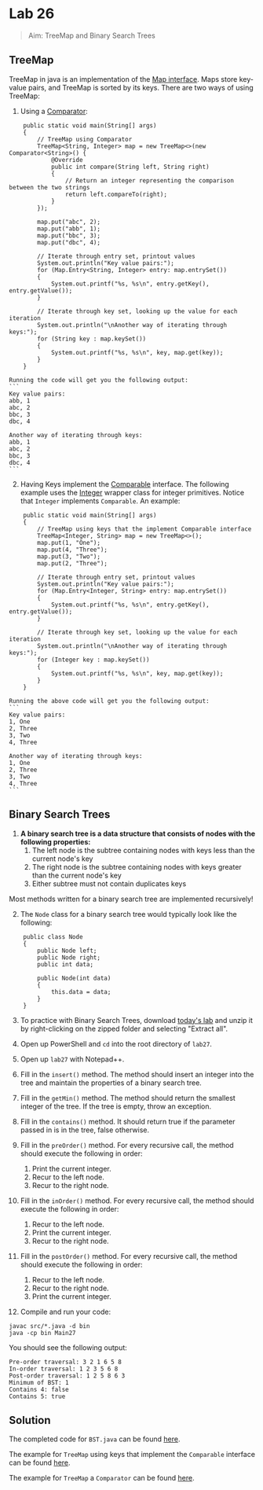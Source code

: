 # Lab 26

> Aim: TreeMap and Binary Search Trees

## TreeMap
TreeMap in java is an implementation of the [Map interface](https://docs.oracle.com/javase/8/docs/api/java/util/Map.html). Maps store key-value pairs, and TreeMap is sorted by its keys. There are two ways of using TreeMap:
1. Using a [Comparator](https://docs.oracle.com/javase/8/docs/api/java/util/Comparator.html):
```
    public static void main(String[] args)
    {
        // TreeMap using Comparator
        TreeMap<String, Integer> map = new TreeMap<>(new Comparator<String>() {
            @Override
            public int compare(String left, String right)
            {
                // Return an integer representing the comparison between the two strings
                return left.compareTo(right);
            }
        });

        map.put("abc", 2);
        map.put("abb", 1);
        map.put("bbc", 3);
        map.put("dbc", 4);
        
        // Iterate through entry set, printout values
        System.out.println("Key value pairs:");
        for (Map.Entry<String, Integer> entry: map.entrySet())
        {
            System.out.printf("%s, %s\n", entry.getKey(), entry.getValue());
        }

        // Iterate through key set, looking up the value for each iteration
        System.out.println("\nAnother way of iterating through keys:");
        for (String key : map.keySet())
        {
            System.out.printf("%s, %s\n", key, map.get(key));
        }
    }
```

    Running the code will get you the following output:
    ```
    Key value pairs:
    abb, 1
    abc, 2
    bbc, 3
    dbc, 4

    Another way of iterating through keys:
    abb, 1
    abc, 2
    bbc, 3
    dbc, 4
    ```

2. Having Keys implement the [Comparable](https://docs.oracle.com/javase/8/docs/api/java/lang/Comparable.html) interface. The following example uses the [Integer](https://docs.oracle.com/javase/8/docs/api/java/lang/Integer.html) wrapper class for integer primitives. Notice that `Integer` implements `Comparable`. An example:
```
    public static void main(String[] args)
    {
        // TreeMap using keys that the implement Comparable interface
        TreeMap<Integer, String> map = new TreeMap<>();
        map.put(1, "One");
        map.put(4, "Three");
        map.put(3, "Two");
        map.put(2, "Three");
        
        // Iterate through entry set, printout values
        System.out.println("Key value pairs:");
        for (Map.Entry<Integer, String> entry: map.entrySet())
        {
            System.out.printf("%s, %s\n", entry.getKey(), entry.getValue());
        }

        // Iterate through key set, looking up the value for each iteration
        System.out.println("\nAnother way of iterating through keys:");
        for (Integer key : map.keySet())
        {
            System.out.printf("%s, %s\n", key, map.get(key));
        }
    }
```

    Running the above code will get you the following output:
    ```
    Key value pairs:
    1, One
    2, Three
    3, Two
    4, Three

    Another way of iterating through keys:
    1, One
    2, Three
    3, Two
    4, Three
    ```

## Binary Search Trees
1. **A binary search tree is a data structure that consists of nodes with the following properties:**
    1. The left node is the subtree containing nodes with keys less than the current node's key
    2. The right node is the subtree containing nodes with keys greater than the current node's key
    3. Either subtree must not contain duplicates keys

Most methods written for a binary search tree are implemented recursively! 


2. The `Node` class for a binary search tree would typically look like the following:
```
    public class Node
    {
        public Node left;
        public Node right;
        public int data;

        public Node(int data)
        {
            this.data = data;
        } 
    }
```

3. To practice with Binary Search Trees, download <a href="/Misc/TODO/lab27.zip" download>today's lab</a> and unzip it by right-clicking on the zipped folder and selecting "Extract all".

2. Open up PowerShell and `cd` into the root directory of `lab27`. 

4. Open up `lab27` with Notepad++.

7. Fill in the `insert()` method. The method should insert an integer into the tree and maintain the properties of a binary search tree.

8. Fill in the `getMin()` method. The method should return the smallest integer of the tree. If the tree is empty, throw an exception.

9. Fill in the `contains()` method. It should return true if the parameter passed in is in the tree, false otherwise.

10. Fill in the `preOrder()` method. For every recursive call, the method should execute the following in order:
    1. Print the current integer.
    2. Recur to the left node.
    3. Recur to the right node.

11. Fill in the `inOrder()` method. For every recursive call, the method should execute the following in order:
    1. Recur to the left node.
    2. Print the current integer.
    3. Recur to the right node.

12. Fill in the `postOrder()` method. For every recursive call, the method should execute the following in order:
    1. Recur to the left node.
    2. Recur to the right node. 
    3. Print the current integer.

13. Compile and run your code:
```
javac src/*.java -d bin
java -cp bin Main27
```
You should see the following output:
```
Pre-order traversal: 3 2 1 6 5 8
In-order traversal: 1 2 3 5 6 8
Post-order traversal: 1 2 5 8 6 3
Minimum of BST: 1
Contains 4: false
Contains 5: true
```

## Solution
The completed code for `BST.java` can be found <a href="/Misc/Solutions/Lab27/BST.java" target="_blank">here</a>.

The example for `TreeMap` using keys that implement the `Comparable` interface can be found <a href="/Misc/Solutions/Lab27/TreeMapExample1.java" target="_blank">here</a>.

The example for `TreeMap` a `Comparator` can be found <a href="/Misc/Solutions/Lab27/TreeMapExample2.java" target="_blank">here</a>.